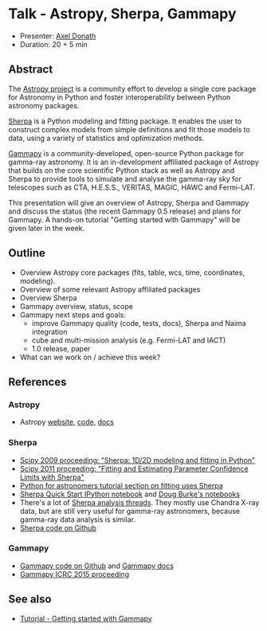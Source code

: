 # Talk - Astropy, Sherpa, Gammapy

* Presenter: [Axel Donath](https://github.com/adonath/)
* Duration: 20 + 5 min

## Abstract

The [Astropy project](http://www.astropy.org/) is a community effort to develop
a single core package for Astronomy in Python and foster interoperability
between Python astronomy packages.

[Sherpa](http://cxc.harvard.edu/sherpa/) is a Python modeling and fitting package.
It enables the user to construct complex models from simple definitions and fit
those models to data, using a variety of statistics and optimization methods.

[Gammapy](https://gammapy.readthedocs.org/en/latest/index.html) is a
community-developed, open-source Python package for gamma-ray astronomy. It is
an in-development affiliated package of Astropy that builds on the core
scientific Python stack as well as Astropy and Sherpa to provide tools to
simulate and analyse the gamma-ray sky for telescopes such as CTA, H.E.S.S.,
VERITAS, MAGIC, HAWC and Fermi-LAT.

This presentation will give an overview of Astropy, Sherpa and Gammapy and
discuss the status (the recent Gammapy 0.5 release) and plans for Gammapy.
A hands-on tutorial "Getting started with Gammapy" will be given later in the week.

## Outline

* Overview Astropy core packages (fits, table, wcs, time, coordinates, modeling).
* Overview of some relevant Astropy affiliated packages
* Overview Sherpa
* Gammapy overview, status, scope
* Gammapy next steps and goals:
  * improve Gammapy quality (code, tests, docs), Sherpa and Naima integration
  * cube and multi-mission analysis (e.g. Fermi-LAT and IACT)
  * 1.0 release, paper
* What can we work on  / achieve this week?

## References

### Astropy

* Astropy [website](http://www.astropy.org/), [code](https://github.com/astropy/astropy), [docs](http://astropy.readthedocs.org/en/latest/)

### Sherpa

* [Scipy 2009 proceeding: "Sherpa: 1D/2D modeling and fitting in Python"](http://conference.scipy.org/proceedings/scipy2009/paper_8/full_text.pdf)
* [Scipy 2011 proceeding: "Fitting and Estimating Parameter Confidence Limits with Sherpa"](http://conference.scipy.org/proceedings/scipy2011/pdfs/brefsdal.pdf)
* [Python for astronomers tutorial section on fitting uses Sherpa](http://python4astronomers.github.io/fitting/fitting.html)
* [Sherpa Quick Start IPython notebook](https://github.com/sherpa/sherpa/blob/master/docs/SherpaQuickStart.ipynb)
and [Doug Burke's notebooks](https://github.com/DougBurke/sherpa-standalone-notebooks)
* There's a lot of [Sherpa analysis threads](http://cxc.harvard.edu/sherpa/threads/index.html).
  They mostly use Chandra X-ray data, but are still very useful for gamma-ray astronomers,
  because gamma-ray data analysis is similar.
* [Sherpa code on Github](https://github.com/sherpa/sherpa)

### Gammapy

* [Gammapy code on Github](https://github.com/gammapy/gammapy) and [Gammapy docs](https://gammapy.readthedocs.org/en/latest/)
* [Gammapy ICRC 2015 proceeding](http://labs.adsabs.harvard.edu/adsabsadsabs/abs/2015arXiv150907408D/)


## See also

* [Tutorial - Getting started with Gammapy](https://github.com/gammapy/2015-MPIK-Workshop/tree/gh-pages/tutorials/gammapy)

